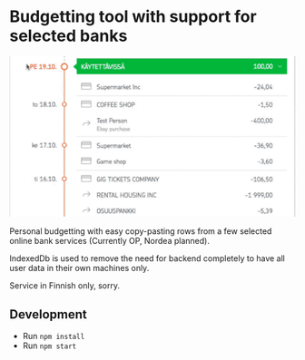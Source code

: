 # Budgetting tool with support for selected banks

![OP Demo](images/OPDemo.gif "OP Demo")

Personal budgetting with easy copy-pasting rows from a few selected online bank services (Currently OP, Nordea planned). 

IndexedDb is used to remove the need for backend completely to have all user data in their own machines only.

Service in Finnish only, sorry. 

## Development

- Run `npm install`
- Run `npm start`